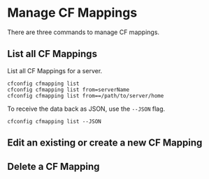 # Manage CF Mappings

There are three commands to manage CF mappings.

## List all CF Mappings

List all CF Mappings for a server.

```
cfconfig cfmapping list
cfconfig cfmapping list from=serverName
cfconfig cfmapping list from==/path/to/server/home
```

To receive the data back as JSON, use the `--JSON` flag.

```
cfconfig cfmapping list --JSON
```




## Edit an existing or create a new CF Mapping

## Delete a CF Mapping
